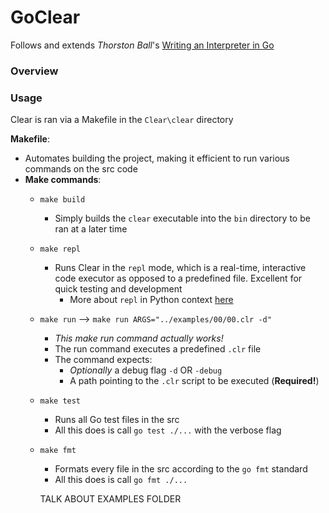 # GoClear

Follows and extends *Thorston Ball*'s [Writing an Interpreter in Go](https://interpreterbook.com/)

### Overview


### Usage
Clear is ran via a Makefile in the `Clear\clear` directory

**Makefile**:
- Automates building the project, making it efficient to run various commands on the src code
- **Make commands**:
  - `make build`
    - Simply builds the `clear` executable into the `bin` directory to be ran at a later time
  - `make repl`
    - Runs Clear in the `repl` mode, which is a real-time, interactive code executor as opposed to a predefined file. Excellent for quick testing and development
      - More about `repl` in Python context [here](https://codewith.mu/en/tutorials/1.2/repl)
  - `make run` --> `make run ARGS="../examples/00/00.clr -d"`
    - *This make run command actually works!*
    - The run command executes a predefined `.clr` file 
    - The command expects:
      - *Optionally* a debug flag `-d` OR `-debug`
      - A path pointing to the `.clr` script to be executed (**Required!**)
  - `make test`
    - Runs all Go test files in the src
    - All this does is call `go test ./...` with the verbose flag
  - `make fmt`
    - Formats every file in the src according to the `go fmt` standard
    - All this does is call `go fmt ./...`


    TALK ABOUT EXAMPLES FOLDER